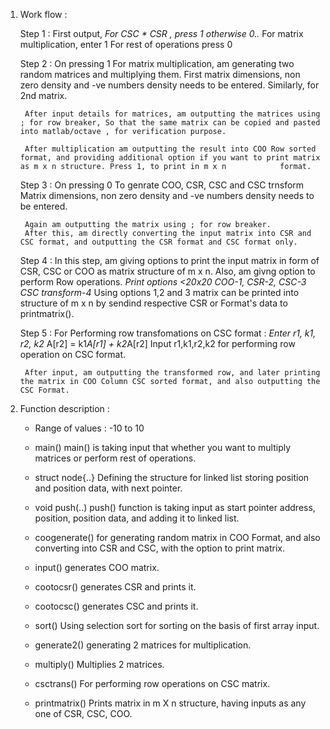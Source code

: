 
1) Work flow : 

	Step 1 : 
		First output, *For CSC * CSR , press 1 otherwise 0..*
		For matrix multiplication, enter 1
		For rest of operations press 0
	
	Step 2 :
		On pressing 1
		For matrix multiplication, am generating two random matrices and multiplying them.
		First matrix dimensions, non zero density and -ve numbers density needs to be entered.
		Similarly, for 2nd matrix.
		
		After input details for matrices, am outputting the matrices using ; for row breaker, So that the same matrix can be copied and pasted into matlab/octave , for verification purpose.

		After multiplication am outputting the result into COO Row sorted format, and providing additional option if you want to print matrix as m x n structure. Press 1, to print in m x n 			format.
		
	Step 3 : 
		On pressing 0
		To genrate COO, CSR, CSC and CSC trnsform
		Matrix dimensions, non zero density and -ve numbers density needs to be entered.
		
		Again am outputting the matrix using ; for row breaker.
		After this, am directly converting the input matrix into CSR and CSC format, and outputting the CSR format and CSC format only.
	
	Step 4 :
		In this step, am giving options to print the input matrix in form of CSR, CSC or COO as matrix structure of m x n.
		Also, am givng option to perform Row operations. 
		*Print options <20x20 COO-1, CSR-2, CSC-3 
		CSC transform-4*
		Using options 1,2 and 3 matrix can be printed into structure of m x n by sendind respective CSR or Format's data to printmatrix().

	Step 5 :
		For Performing row transfomations on CSC format :
		*Enter r1, k1, r2, k2*
		A[r2] = k1*A[r1] + k2*A[r2]
		Input r1,k1,r2,k2 for performing row operation on CSC format.
		
		After input, am outputting the transformed row, and later printing the matrix in COO Column CSC sorted format, and also outputting the CSC Format.



2) Function description :

	*	Range of values : -10 to 10

	*	main()
		main() is taking input that whether you want to multiply matrices or perform rest of operations.

	*	struct node{..}
		Defining the structure for linked list storing position and position data, with next pointer.

	* 	void push(..)
		push() function is taking input as start pointer address, position, position data, and adding it to linked list.
	
	*	coogenerate()
		for generating random matrix in COO Format, and also converting into CSR and CSC, with the option to print matrix.

	*	input()
		generates COO matrix.

	*	cootocsr()
		generates CSR and prints it.

	*	cootocsc()
		generates CSC and prints it.

	*	sort()
		Using selection sort for sorting on the basis of first array input.

	*	generate2()
		generating 2 matrices for multiplication.

	*	multiply()
		Multiplies 2 matrices.

	*	csctrans()
		For performing row operations on CSC matrix.

	*	printmatrix()
		Prints matrix in m X n structure, having inputs as any one of CSR, CSC, COO.


		
	
		

